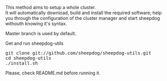 This method aims to setup a whole cluster.  
It will automatically download, build and install the required software; help you through the configuration of the cluster manager and start sheepdog withouth knowing it's syntax.

Master branch is used by default.

Get and run sheepdog-utils
<pre>
git clone git://github.com/sheepdog/sheepdog-utils.git
cd sheepdog-utils
./install.sh
</pre>

Please, check README.md before running it.